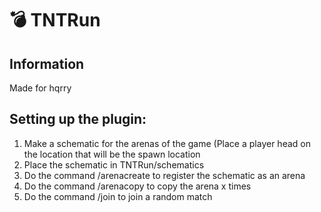 
# 💣 TNTRun

## Information
Made for hqrry

## Setting up the plugin:
1. Make a schematic for the arenas of the game (Place a player head on the location that will be the spawn location
2. Place the schematic in TNTRun/schematics
3. Do the command /arenacreate <schematic> to register the schematic as an arena
4. Do the command /arenacopy <schematic> <count> to copy the arena x times
5. Do the command /join to join a random match
